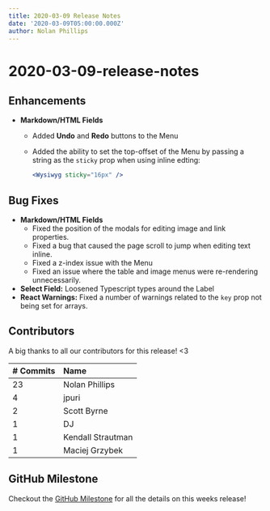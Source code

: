 ```yaml
---
title: 2020-03-09 Release Notes
date: '2020-03-09T05:00:00.000Z'
author: Nolan Phillips
---
```


# 2020-03-09-release-notes

## Enhancements

* **Markdown/HTML Fields**
  * Added **Undo** and **Redo** buttons to the Menu
  * Added the ability to set the top-offset of the Menu by passing a string as the `sticky` prop when using inline edting:

    ```jsx
    <Wysiwyg sticky="16px" />
    ```

## Bug Fixes

* **Markdown/HTML Fields**
  * Fixed the position of the modals for editing image and link properties.
  * Fixed a bug that caused the page scroll to jump when editing text inline.
  * Fixed a z-index issue with the Menu
  * Fixed an issue where the table and image menus were re-rendering unnecessarily.
* **Select Field:** Loosened Typescript types around the Label
* **React Warnings:** Fixed a number of warnings related to the `key` prop not being set for arrays.

## Contributors

A big thanks to all our contributors for this release! &lt;3

| \# Commits | Name |
| :--- | :--- |
| 23 | Nolan Phillips |
| 4 | jpuri |
| 2 | Scott Byrne |
| 1 | DJ |
| 1 | Kendall Strautman |
| 1 | Maciej Grzybek |

## GitHub Milestone

Checkout the [GitHub Milestone](https://github.com/tinacms/tinacms/milestone/15?closed=1) for all the details on this weeks release!

